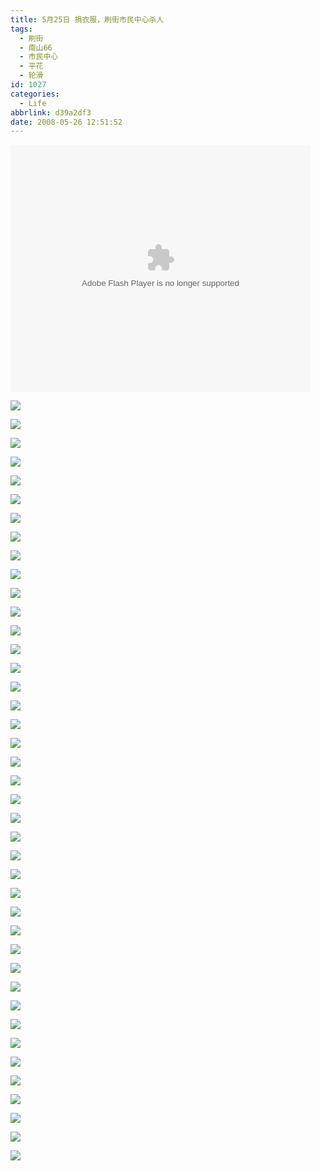 ```yaml
---
title: 5月25日 捐衣服，刷街市民中心杀人
tags:
  - 刷街
  - 南山66
  - 市民中心
  - 平花
  - 轮滑
id: 1027
categories:
  - Life
abbrlink: d39a2df3
date: 2008-05-26 12:51:52
---
```


<embed src='//player.56.com/v_MzU4NTE0NDI.swf' type='application/x-shockwave-flash' width='480' height='395'></embed>
<!--more-->
![](/images/2008/05/26_26_125152_10064.jpg)

![](/images/2008/05/26_26_125152_0_10065.jpg)

![](/images/2008/05/26_26_125152_1_10066.jpg)

![](/images/2008/05/26_26_125152_2_10067.jpg)

![](/images/2008/05/26_26_125152_3_10068.jpg)

![](/images/2008/05/26_26_125152_4_10069.jpg)

![](/images/2008/05/26_26_125152_5_10070.jpg)

![](/images/2008/05/26_26_125152_6_10071.jpg)

![](/images/2008/05/26_26_125152_7_10072.jpg)

![](/images/2008/05/26_26_125152_8_10073.jpg)

![](/images/2008/05/26_26_125152_9_10074.jpg)

![](/images/2008/05/26_26_125152_10_10075.jpg)

![](/images/2008/05/26_26_125152_11_10076.jpg)

![](/images/2008/05/26_26_125152_12_10077.jpg)

![](/images/2008/05/26_26_125152_13_10078.jpg)

![](/images/2008/05/26_26_125152_14_10079.jpg)

![](/images/2008/05/26_26_125152_15_10080.jpg)

![](/images/2008/05/26_26_125152_16_10081.jpg)

![](/images/2008/05/26_26_125152_17_10082.jpg)

![](/images/2008/05/26_26_125152_18_10083.jpg)

![](/images/2008/05/26_26_125152_19_10084.jpg)

![](/images/2008/05/26_26_125152_20_10085.jpg)

![](/images/2008/05/26_26_125152_21_10086.jpg)

![](/images/2008/05/26_26_125152_22_10087.jpg)

![](/images/2008/05/26_26_125152_23_10088.jpg)

![](/images/2008/05/26_26_125152_24_10089.jpg)

![](/images/2008/05/26_26_125152_25_10090.jpg)

![](/images/2008/05/26_26_125152_26_10091.jpg)

![](/images/2008/05/26_26_125152_27_10092.jpg)

![](/images/2008/05/26_26_125152_28_10093.jpg)

![](/images/2008/05/26_26_125152_29_10094.jpg)

![](/images/2008/05/26_26_125152_30_10095.jpg)

![](/images/2008/05/26_26_125152_31_10096.jpg)

![](/images/2008/05/26_26_125152_32_10097.jpg)

![](/images/2008/05/26_26_125152_33_10098.jpg)

![](/images/2008/05/26_26_125152_34_10099.jpg)

![](/images/2008/05/26_26_125152_35_10100.jpg)

![](/images/2008/05/26_26_125152_36_10101.jpg)

![](/images/2008/05/26_26_125152_37_10102.jpg)

![](/images/2008/05/26_26_125152_38_10103.jpg)

![](/images/2008/05/26_26_125152_39_10104.jpg)